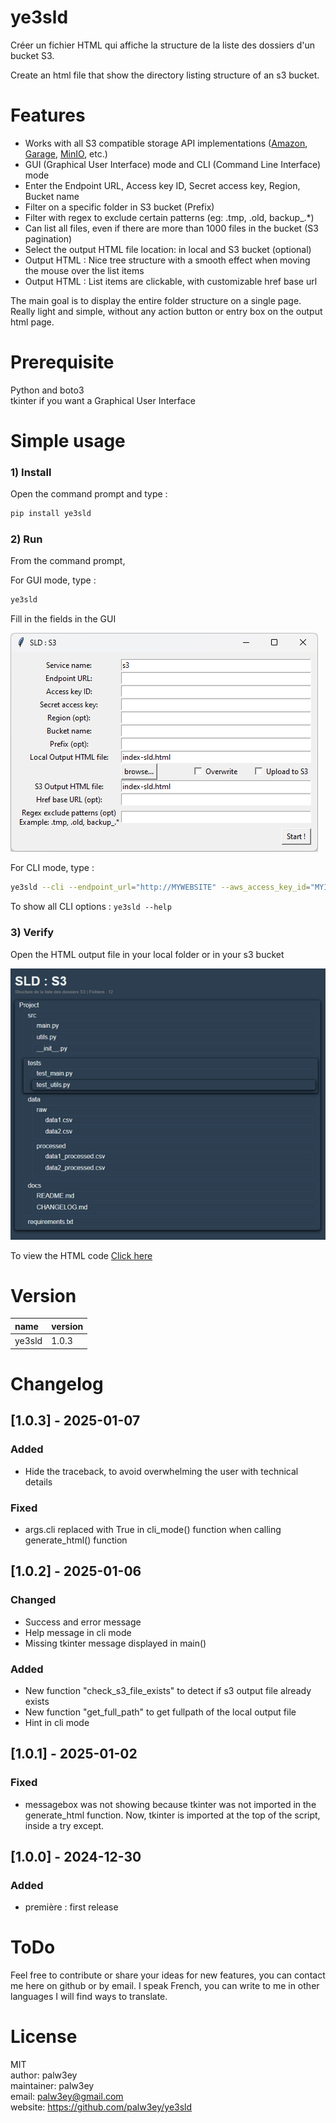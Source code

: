 # ye3sld

Créer un fichier HTML qui affiche la structure de la liste des dossiers d'un bucket S3.  

Create an html file that show the directory listing structure of an s3 bucket.

# Features

- Works with all S3 compatible storage API implementations ([Amazon](https://aws.amazon.com/s3/), [Garage](https://garagehq.deuxfleurs.fr/), [MinIO](https://min.io/), etc.)
- GUI (Graphical User Interface) mode and CLI (Command Line Interface) mode
- Enter the Endpoint URL, Access key ID, Secret access key, Region, Bucket name
- Filter on a specific folder in S3 bucket (Prefix)
- Filter with regex to exclude certain patterns (eg: .tmp, .old, backup_.*)
- Can list all files, even if there are more than 1000 files in the bucket (S3 pagination)
- Select the output HTML file location: in local and S3 bucket (optional)
- Output HTML : Nice tree structure with a smooth effect when moving the mouse over the list items
- Output HTML : List items are clickable, with customizable href base url

The main goal is to display the entire folder structure on a single page. Really light and simple, without any action button or entry box on the output html page.

# Prerequisite

Python and boto3  
tkinter if you want a Graphical User Interface

# Simple usage

### 1) Install

Open the command prompt and type :

```bash
pip install ye3sld
```

### 2) Run

From the command prompt, 

For GUI mode, type :
```bash
ye3sld
```

Fill in the fields in the GUI
  
![Example Image](https://raw.githubusercontent.com/palw3ey/ye3sld/master/doc/demo-gui.png)

For CLI mode, type :  
```bash
ye3sld --cli --endpoint_url="http://MYWEBSITE" --aws_access_key_id="MYID" --aws_secret_access_key="MYSECRET" --bucket_name="MYBUCKET" --upload --overwrite --exclude=".tmp, .old"
```
To show all CLI options : `ye3sld --help`
  
### 3) Verify

Open the HTML output file in your local folder or in your s3 bucket

![Example Image](https://raw.githubusercontent.com/palw3ey/ye3sld/master/doc/demo-output.png)
  
To view the HTML code [Click here](https://raw.githubusercontent.com/palw3ey/ye3sld/master/doc/demo-output.html)

# Version

| name | version |
| :- |:- |
|ye3sld | 1.0.3 |

# Changelog

## [1.0.3] - 2025-01-07
### Added
- Hide the traceback, to avoid overwhelming the user with technical details

### Fixed
- args.cli replaced with True in cli_mode() function when calling generate_html() function

## [1.0.2] - 2025-01-06
### Changed
- Success and error message
- Help message in cli mode
- Missing tkinter message displayed in main()

### Added
- New function "check_s3_file_exists" to detect if s3 output file already exists
- New function "get_full_path" to get fullpath of the local output file
- Hint in cli mode

## [1.0.1] - 2025-01-02
### Fixed
- messagebox was not showing because tkinter was not imported in the generate_html function. Now, tkinter is imported at the top of the script, inside a try except.
  
## [1.0.0] - 2024-12-30
### Added
- première : first release

# ToDo

Feel free to contribute or share your ideas for new features, you can contact me here on github or by email. I speak French, you can write to me in other languages ​​I will find ways to translate.

# License

MIT  
author: palw3ey  
maintainer: palw3ey  
email: palw3ey@gmail.com  
website: https://github.com/palw3ey/ye3sld
